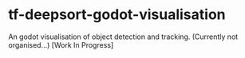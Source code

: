 # tf-deepsort-godot-visualisation
An godot visualisation of object detection and tracking. (Currently not organised...) [Work In Progress]
